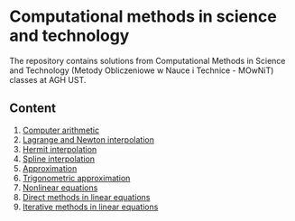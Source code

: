 # Computational methods in science and technology

The repository contains solutions from Computational Methods in Science and Technology 
(Metody Obliczeniowe w Nauce i Technice - MOwNiT) classes at AGH UST.

## Content

1. [Computer arithmetic](https://github.com/zawislakm/MOwNiT_AGH_UST/tree/master/Lab1)
2. [Lagrange and Newton interpolation](https://github.com/zawislakm/MOwNiT_AGH_UST/tree/master/Lab2)
3. [Hermit interpolation](https://github.com/zawislakm/MOwNiT_AGH_UST/tree/master/Lab3)
4. [Spline interpolation](https://github.com/zawislakm/MOwNiT_AGH_UST/tree/master/Lab4)
5. [Approximation](https://github.com/zawislakm/MOwNiT_AGH_UST/tree/master/Lab5)
6. [Trigonometric approximation](https://github.com/zawislakm/MOwNiT_AGH_UST/tree/master/Lab6)
7. [Nonlinear equations](https://github.com/zawislakm/MOwNiT_AGH_UST/tree/master/Lab7)
8. [Direct methods in linear equations](https://github.com/zawislakm/MOwNiT_AGH_UST/tree/master/Lab8)
9. [Iterative methods in linear equations](https://github.com/zawislakm/MOwNiT_AGH_UST/tree/master/Lab9)